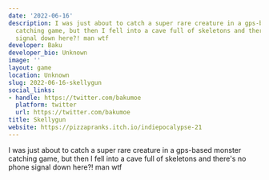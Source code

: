 ```yaml
---
date: '2022-06-16'
description: I was just about to catch a super rare creature in a gps-based monster
  catching game, but then I fell into a cave full of skeletons and there's no phone
  signal down here?! man wtf
developer: Baku
developer_bio: Unknown
image: ''
layout: game
location: Unknown
slug: 2022-06-16-skellygun
social_links:
- handle: https://twitter.com/bakumoe
  platform: twitter
  url: https://twitter.com/bakumoe
title: Skellygun
website: https://pizzapranks.itch.io/indiepocalypse-21
---
```


I was just about to catch a super rare creature in a gps-based monster catching game, but then I fell into a cave full of skeletons and there's no phone signal down here?! man wtf